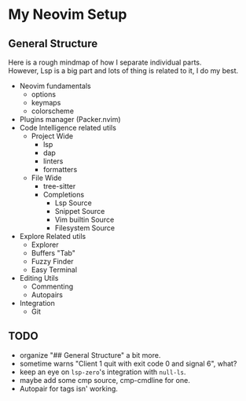 # My Neovim Setup

## General Structure
Here is a rough mindmap of how I separate individual parts.  
However, Lsp is a big part and lots of thing is related to it, I do my best.

- Neovim fundamentals
  - options
  - keymaps
  - colorscheme
- Plugins manager (Packer.nvim)
- Code Intelligence related utils
  - Project Wide
    - lsp
    - dap
    - linters
    - formatters
  - File Wide 
    - tree-sitter
    - Completions
      - Lsp Source
      - Snippet Source
      - Vim builtin Source
      - Filesystem Source
- Explore Related utils
  - Explorer
  - Buffers "Tab"
  - Fuzzy Finder
  - Easy Terminal
- Editing Utils
  - Commenting
  - Autopairs
- Integration
  - Git

## TODO
- organize "## General Structure" a bit more.
- sometime warns "Client 1 quit with exit code 0 and signal 6", what?
- keep an eye on `lsp-zero`'s integration with `null-ls`.
- maybe add some cmp source, cmp-cmdline for one.
- Autopair for tags isn' working.
